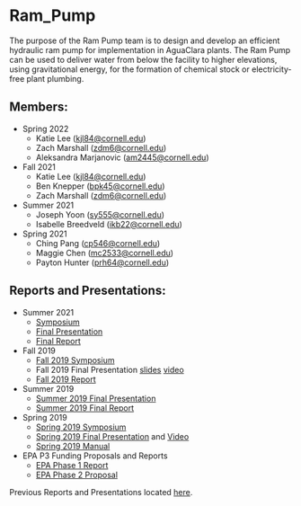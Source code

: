 # Ram_Pump

The purpose of the Ram Pump team is to design and develop an efficient hydraulic ram pump for implementation in AguaClara plants. The Ram Pump can be used to deliver water from below the facility to higher elevations, using gravitational energy, for the formation of chemical stock or electricity- free plant plumbing.

## Members:
* Spring 2022
  - Katie Lee (kjl84@cornell.edu)
  - Zach Marshall (zdm6@cornell.edu) 
  - Aleksandra Marjanovic (am2445@cornell.edu)
* Fall 2021 
  - Katie Lee (kjl84@cornell.edu)
  - Ben Knepper (bpk45@cornell.edu)
  - Zach Marshall (zdm6@cornell.edu) 
* Summer 2021
  - Joseph Yoon (sy555@cornell.edu)
  - Isabelle Breedveld (ikb22@cornell.edu)
* Spring 2021
  - Ching Pang (cp546@cornell.edu)
  - Maggie Chen (mc2533@cornell.edu)
  - Payton Hunter (prh64@cornell.edu)


## Reports and Presentations:
* Summer 2021
  - [Symposium](https://docs.google.com/presentation/d/1XAiQRA7p37IpuA177Ljt8DZYsax3vUcmKqthTQuTjao/edit#slide=id.g346a079b2f_0_0)
  - [Final Presentation](https://docs.google.com/presentation/d/1b2s_OeJ68mcA10aVtzwzTZKlM2XfGoOnPsM6-5d8uZg/edit#slide=id.g346a079b2f_0_0)
  - [Final Report](https://github.com/AguaClara/ram_pump/blob/master/Ram_Pump_Summer_2021_Final_Report.ipynb)
* Fall 2019 
  - [Fall 2019 Symposium](https://docs.google.com/presentation/d/1xWnC1hlAAUfTFmPhqg86_vTxD9BcDdH1_-SWh9mL4-I/edit?usp=sharing)
  - Fall 2019 Final Presentation [slides](https://docs.google.com/presentation/d/1DK62tF6HaamWnW9ErweeVLIrRUycSt9FDMm1LjnB258/edit?usp=sharing) [video](https://www.youtube.com/watch?v=ryRYZ0GP5eg)
  - [Fall 2019 Report](https://github.com/AguaClara/ram_pump/blob/master/Fall%202019/RamPump2019Fall.ipynb)
* Summer 2019
  - [Summer 2019 Final Presentation](https://docs.google.com/presentation/d/1MGMAAhs1hRctao3UH0W7FeYJ1ZQ6CGAHzZlRKbTA6f4/edit#slide=id.g5e700b36f2_0_4)
  - [Summer 2019 Final Report](https://github.com/AguaClara/ram_pump/blob/master/Summer%202019/RamPump2019Summer.ipynb)
* Spring 2019 
  - [Spring 2019 Symposium](https://docs.google.com/presentation/d/19q1i_l3YYJKl5zQqCVidEQOdI2u5rMGSeoI-LPZ3JbM/edit?usp=sharing)
  - [Spring 2019 Final Presentation](https://docs.google.com/presentation/d/1N_fBzQMZ67eLk3sFCLR7PwzmIJhS_xj7ygy3AQbQ6FY/edit?usp=sharing) and [Video](https://youtu.be/nkcvHy91EzU)
  - [Spring 2019 Manual](https://github.com/AguaClara/ram_pump/blob/master/Spring%202019/Spring2019RamPump.pdf)
* EPA P3 Funding Proposals and Reports
  - [EPA Phase 1 Report](https://github.com/AguaClara/ram_pump/blob/master/EPA_reports/Ram%20Pump%20EPA%20Phase%20I%20Final%20Report.pdf)
  - [EPA Phase 2 Proposal](https://github.com/AguaClara/ram_pump/blob/master/EPA_reports/EPA%20PHASE%20II%20PROJECT%20REPORT%20FINAL%20(2).pdf)

Previous Reports and Presentations located [here](https://github.com/AguaClara/ram_pump/wiki/Previous-Reports-and-Presentations).
